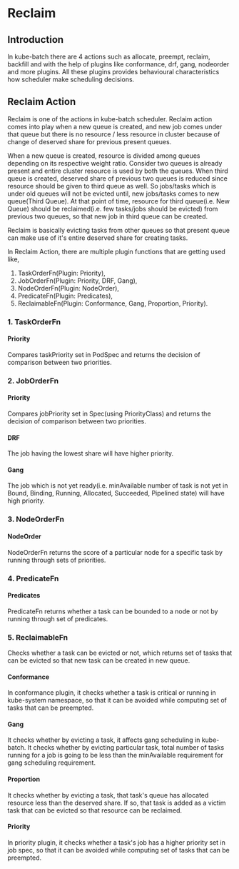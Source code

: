# Reclaim

## Introduction

In kube-batch there are 4 actions such as allocate, preempt, reclaim, backfill and with the help of plugins like conformance, drf, gang, nodeorder and more plugins. All these plugins provides behavioural characteristics how scheduler make scheduling decisions.

## Reclaim Action

Reclaim is one of the actions in kube-batch scheduler.  Reclaim action comes into play when
a new queue is created, and new job comes under that queue but there is no resource / less resource
in cluster because of change of deserved share for previous present queues.

When a new queue is created, resource is divided among queues depending on its respective weight ratio.
Consider two queues is already present and entire cluster resource is used by both the queues.  When third queue
is created, deserved share of previous two queues is reduced since resource should be given to third queue as well.
So jobs/tasks which is under old queues will not be evicted until, new jobs/tasks comes to new queue(Third Queue).  At that point of time,
resource for third queue(i.e. New Queue) should be reclaimed(i.e. few tasks/jobs should be evicted) from previous two queues, so that new job in third queue can
be created.

Reclaim is basically evicting tasks from other queues so that present queue can make use of it's entire deserved share for
creating tasks.

In Reclaim Action, there are multiple plugin functions that are getting used like,

1. TaskOrderFn(Plugin: Priority),
2. JobOrderFn(Plugin: Priority, DRF, Gang),
3. NodeOrderFn(Plugin: NodeOrder),
4. PredicateFn(Plugin: Predicates),
5. ReclaimableFn(Plugin: Conformance, Gang, Proportion, Priority).

### 1. TaskOrderFn

#### Priority

Compares taskPriority set in PodSpec and returns the decision of comparison between two priorities.

### 2. JobOrderFn

#### Priority

Compares jobPriority set in Spec(using PriorityClass) and returns the decision of comparison between two priorities.

#### DRF

The job having the lowest share will have higher priority.

#### Gang

The job which is not yet ready(i.e. minAvailable number of task is not yet in Bound, Binding, Running, Allocated, Succeeded, Pipelined state) will have high priority.

### 3. NodeOrderFn

#### NodeOrder

NodeOrderFn returns the score of a particular node for a specific task by running through sets of priorities.

### 4. PredicateFn

#### Predicates

PredicateFn returns whether a task can be bounded to a node or not by running through set of predicates.

### 5. ReclaimableFn

Checks whether a task can be evicted or not, which returns set of tasks that can be evicted so that new task can be created in new queue.

#### Conformance

In conformance plugin, it checks whether a task is critical or running in kube-system namespace, so that it can be avoided while computing set of tasks that can be preempted.

#### Gang

It checks whether by evicting a task, it affects gang scheduling in kube-batch.  It checks whether by evicting particular task,
total number of tasks running for a job is going to be less than the minAvailable requirement for gang scheduling requirement.

#### Proportion

It checks whether by evicting a task, that task's queue has allocated resource less than the deserved share.  If so, that task
is added as a victim task that can be evicted so that resource can be reclaimed.

#### Priority

In priority plugin, it checks whether a task's job has a higher priority set in job spec, so that it can be avoided while computing set of tasks that can be preempted.
